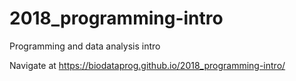 # 2018_programming-intro
Programming and data analysis intro

Navigate at https://biodataprog.github.io/2018_programming-intro/

